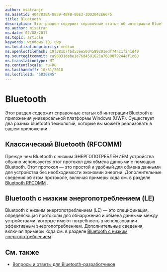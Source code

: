```yaml
---
author: msatranjr
ms.assetid: 404783BA-8859-4BFB-86E3-3DD2042E66F5
title: Bluetooth
description: Этот раздел содержит справочные статьи об интеграции Bluetooth в приложения универсальной платформы Windows (UWP), а также о том, как использовать RFCOMM, GATT и объявления о низком энергопотреблении (LE).
ms.author: misatran
ms.date: 02/08/2017
ms.topic: article
keywords: windows 10, uwp
ms.localizationpriority: medium
ms.openlocfilehash: 19f381b7fbd53ee50d4589201edf74ac1f241d40
ms.sourcegitcommit: ca96031debe1e76d4501621a7680079244ef1c60
ms.translationtype: MT
ms.contentlocale: ru-RU
ms.lasthandoff: 10/31/2018
ms.locfileid: "5830845"
---
```

# <a name="bluetooth"></a>Bluetooth
Этот раздел содержит справочные статьи об интеграции Bluetooth в приложения универсальной платформы Windows (UWP). Существует два разных bluetooth технологий, которые вы можете реализовать в вашем приложении.

## <a name="classic-bluetooth-rfcomm"></a>Классический Bluetooth (RFCOMM)
Прежде чем Bluetooth с низким ЭНЕРГОПОТРЕБЛЕНИЕМ устройства обычно используется этот протокол для обмена данными с помощью Bluetooth. Этот протокол — это простой и удобный для обмена данными для устройства без необходимости экономии энергии. Дополнительные сведения об этом протоколе, включая примеры кода см. в разделе [Bluetooth RFCOMM](send-or-receive-files-with-rfcomm.md) .

## <a name="bluetooth-low-energy-le"></a>Bluetooth с низким энергопотреблением (LE)
Bluetooth с низким энергопотреблением (LE) — это спецификация, определяющая протоколы для обнаружения и обмена данными между устройствами, которые имеют потребность в использовании эффективным энергопотреблением. Дополнительные сведения, включая примеры кода см. в разделе [Bluetooth с низким энергопотреблением](bluetooth-low-energy-overview.md) .

## <a name="see-also"></a>См. также
- [Вопросы и ответы для Bluetooth-разработчиков](bluetooth-dev-faq.md)